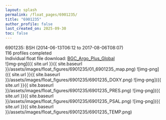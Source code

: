 ```yaml
---
layout: splash
permalink: /float_pages/6901235/
title: "6901235"
author_profile: false
last_created_on: 2025-09-30
toc: false
---
```

 
6901235: BSH (2014-06-13T06:12 to 2017-08-06T08:07)\
116 profiles completed\
Individual float file download: [BGC_Argo_Plus_Global](https://ftp.soest.hawaii.edu/bgc_argo_plus/Individual_Floats/outliers_removed/6901235_Sprof_processed.nc)\
![img-png]({{ site.url }}{{ site.baseurl }}/assets/images/float_figures/6901235/01_6901235_map.png)
![img-png]({{ site.url }}{{ site.baseurl }}/assets/images/float_figures/6901235/6901235_DOXY.png)
![img-png]({{ site.url }}{{ site.baseurl }}/assets/images/float_figures/6901235/6901235_PRES.png)
![img-png]({{ site.url }}{{ site.baseurl }}/assets/images/float_figures/6901235/6901235_PSAL.png)
![img-png]({{ site.url }}{{ site.baseurl }}/assets/images/float_figures/6901235/6901235_TEMP.png)
